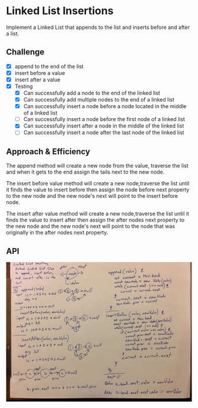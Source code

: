 # Linked List Insertions
<!-- Short summary or background information -->
Implement a Linked List that appends to the list and inserts before and after a list.

## Challenge
<!-- Description of the challenge -->
- [x] append to the end of the list
- [x] insert before a value
- [x] insert after a value
- [x] Testing
  - [x] Can successfully add a node to the end of the linked list
  - [x] Can successfully add multiple nodes to the end of a linked list
  - [x] Can successfully insert a node before a node located in the middle of a linked list
  - [ ] Can successfully insert a node before the first node of a linked list
  - [x] Can successfully insert after a node in the middle of the linked list
  - [ ] Can successfully insert a node after the last node of the linked list

## Approach & Efficiency
<!-- What approach did you take? Why? What is the Big O space/time for this approach? -->

The append method will create a new node from the value, traverse the list and when it gets to the end assign the tails next to the new node.

The insert before value method will create a new node,traverse the list until it finds the value to insert before then assign the node before next property to the new node and the new node's next will point to the insert before node.

The insert after value method will create a new node,traverse the list until it finds the value to insert after then assign the after nodes next property to the new node and the new node's next will point to the node that was originally in the after nodes next property.

## API
<!-- Description of each method publicly available to your Linked List -->




![Whiteboard Image](./assets/linkedlistInsert.jpg)